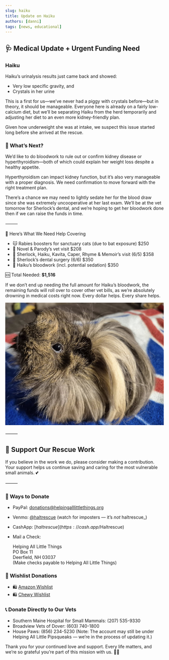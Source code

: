 ```yaml
---
slug: haiku
title: Update on Haiku
authors: [danni]
tags: [news, educational]
---
```


## 🩺 Medical Update + Urgent Funding Need

### Haiku

Haiku’s urinalysis results just came back and showed:

 - Very low specific gravity, and
 - Crystals in her urine

This is a first for us—we’ve never had a piggy with crystals before—but in theory, it should be manageable. Everyone here is already on a fairly low-calcium diet, but we’ll be separating Haiku from the herd temporarily and adjusting her diet to an even more kidney-friendly plan.

Given how underweight she was at intake, we suspect this issue started long before she arrived at the rescue.

### 🧪 What’s Next?

We’d like to do bloodwork to rule out or confirm kidney disease or hyperthyroidism—both of which could explain her weight loss despite a healthy appetite.

Hyperthyroidism can impact kidney function, but it’s also very manageable with a proper diagnosis. We need confirmation to move forward with the right treatment plan.

There’s a chance we may need to lightly sedate her for the blood draw since she was extremely uncooperative at her last exam. We’ll be at the vet tomorrow for Sherlock’s dental, and we’re hoping to get her bloodwork done then if we can raise the funds in time.

⸻

💸 Here’s What We Need Help Covering

 - 🐱 Rabies boosters for sanctuary cats (due to bat exposure)	$250
 - 🐹 Novel & Parody’s vet visit $208
 - 🐹 Sherlock, Haiku, Kavita, Caper, Rhyme & Memoir’s visit (6/5)	$358
 - 🦷 Sherlock’s dental surgery (6/6)	$350
 - 🧪 Haiku’s bloodwork (incl. potential sedation)	$350

🆘 Total Needed: **$1,516**

If we don’t end up needing the full amount for Haiku’s bloodwork, the remaining funds will roll over to cover other vet bills, as we’re absolutely drowning in medical costs right now. Every dollar helps. Every share helps.

![Haiku the Guinea Pig](haiku.jpg)

⸻

## 🙏  Support Our Rescue Work

If you believe in the work we do, please consider making a contribution.
Your support helps us continue saving and caring for the most vulnerable small animals. 💕

⸻

### 💸  Ways to Donate
 - PayPal: donations@helpingalllittlethings.org
 - Venmo: [@haltrescue](https://account.venmo.com/u/haltrescue) (watch for imposters — it’s _not_ haltrescue_)
 - CashApp: [$haltrescue](https://cash.app/$Haltrescue)
 - Mail a Check:  
  
    Helping All Little Things    
    PO Box 11    
    Deerfield, NH 03037    
    (Make checks payable to Helping All Little Things)    


### 🛒 Wishlist Donations
 - 🛍️ [Amazon Wishlist](https://tinyurl.com/HALT-Amazon-Wishlist)
 - 🛍️ [Chewy Wishlist](https://tinyurl.com/HALT-Chewy-Wishlist)


### 📞 Donate Directly to Our Vets
 - Southern Maine Hospital for Small Mammals: (207) 535-9330
 - Broadview Vets of Dover: (603) 740-1800
 - House Paws: (856) 234-5230
(Note: The account may still be under Helping All Little Pipsqueaks — we’re in the process of updating it.)

Thank you for your continued love and support.
Every life matters, and we’re so grateful you’re part of this mission with us. 🐹💕
